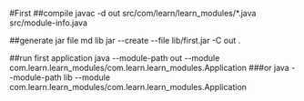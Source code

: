 #First
##compile
javac -d out src/com/learn/learn_modules/*.java src/module-info.java

##generate jar file
md lib
jar --create --file lib/first.jar -C out .

##run first application
java  --module-path out --module com.learn.learn_modules/com.learn.learn_modules.Application
###or
java  --module-path lib --module com.learn.learn_modules/com.learn.learn_modules.Application

